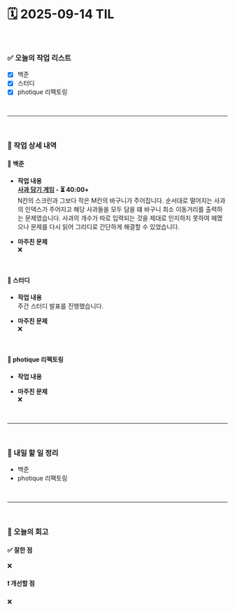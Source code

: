 # 🗓️ 2025-09-14 TIL

<br>

### ✅ 오늘의 작업 리스트  
- [x] 백준
- [x] 스터디
- [x] photique 리팩토링

<br>

---

<br>

### 📌 작업 상세 내역  

#### 🔹 백준
- **작업 내용**<br>
**[사과 담기 게임](https://www.acmicpc.net/problem/2828) - ⏳ 40:00+**<br>
N칸의 스크린과 그보다 작은 M칸의 바구니가 주어집니다. 순서대로 떨어지는 사과의 인덱스가 주어지고 해당 사과들을 모두 담을 떄 바구니 최소 이동거리를 출력하는 문제였습니다. 사과의 개수가 따로 입력되는 것을 제대로 인지하지 못하여 헤맸으나 문제를 다시 읽어 그리디로 간단하게 해결할 수 있었습니다.

- **마주친 문제**<br>
❌


<br>

#### 🔹 스터디
- **작업 내용**<br>
주간 스터디 발표를 진행했습니다. 

- **마주친 문제**<br>
❌

<br>

#### 🔹 photique 리팩토링
- **작업 내용**<br>


- **마주친 문제**<br>
❌

<br>

---

<br>

### 🚀 내일 할 일 정리  

- 백준
- photique 리팩토링

<br>

---

<br>

### 🧐 오늘의 회고  

#### ✅ 잘한 점
❌

#### ❗ 개선할 점
❌

<br><br><br>